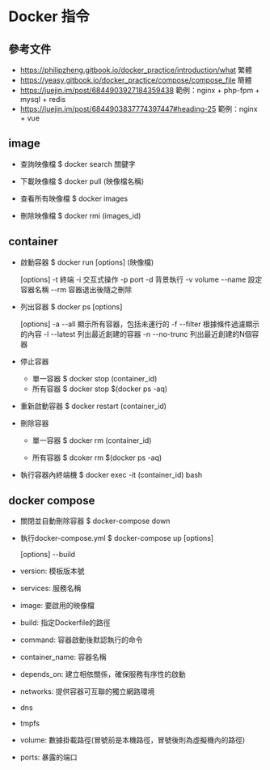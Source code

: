 # Docker 指令

## 參考文件

- https://philipzheng.gitbook.io/docker_practice/introduction/what 繁體
- https://yeasy.gitbook.io/docker_practice/compose/compose_file 簡體
- https://juejin.im/post/6844903927184359438 範例：nginx + php-fpm + mysql + redis
- https://juejin.im/post/6844903837774397447#heading-25 範例：nginx + vue

## image

- 查詢映像檔
    $ docker search 關鍵字

- 下載映像檔
    $ docker pull (映像檔名稱)

- 查看所有映像檔
    $ docker images

- 刪除映像檔
    $ docker rmi (images_id)

## container

- 啟動容器
    $ docker run [options] (映像檔)

    [options]
    -t          終端
    -i          交互式操作
    -p          port
    -d          背景執行
    -v          volume
    --name      設定容器名稱
    --rm        容器退出後隨之刪除

- 列出容器
    $ docker ps [options]

    [options]
    -a --all 顯示所有容器，包括未運行的
    -f --filter 根據條件過濾顯示的內容
    -l --latest 列出最近創建的容器
    -n --no-trunc 列出最近創建的N個容器


- 停止容器
    + 單一容器
        $ docker stop (container_id)
    + 所有容器
        $ docker stop $(docker ps -aq)

- 重新啟動容器
    $ docker restart (container_id)

- 刪除容器
    + 單一容器
        $ docker rm (container_id)

    + 所有容器
        $ dcoker rm $(docker ps -aq)

- 執行容器內終端機
    $ docker exec -it (container_id) bash

## docker compose

- 關閉並自動刪除容器
    $ docker-compose down

- 執行docker-compose.yml
    $ docker-compose up [options]

    [options]
    --build

- version: 模板版本號

- services: 服務名稱

- image: 要啟用的映像檔

- build: 指定Dockerfile的路徑

- command: 容器啟動後默認執行的命令

- container_name: 容器名稱

- depends_on: 建立相依關係，確保服務有序性的啟動

- networks: 提供容器可互聯的獨立網路環境

- dns

- tmpfs

- volume: 數據掛載路徑(冒號前是本機路徑，冒號後則為虛擬機內的路徑)

- ports: 暴露的端口
